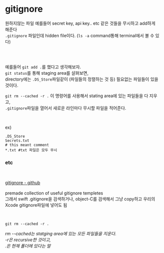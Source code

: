 # gitignore

원하지않는 파일 예를들어 secret key, api key.. etc 같은 것들을 무시하고 add하게 해준다  
```.gitignore``` 파일인데 hidden file이다. (```ls -a``` command통해 terminal에서 볼 수 있다) 

<br></br>

예를들어 ```git add .```를 했다고 생각해보자.  
```git status```를 통해 staging area를 살펴보면,  
directory에는 ```.DS_Store```파일같이 (파일들의 정렬하는 것 등) 필요없는 파일들이 있을 것이다.


```git rm --cached -r .``` 이 명령어를 사용해서 stating area에 있는 파일들을 다 지우고,  
```.gitignore```파일을 열어서 새로운 라인마다 무시할 파일을 적어준다.  

<br>

ex)
```
.DS_Store
Secrets.txt
# this meant comment
*.txt #txt 파일은 모두 무시
```

### etc

<br>

[gitignore - github](github.com/github/gitignore)  
<br>
premade collection of useful gitignore templetes  
그래서 swift .gitignore을 검색하거나, object-C를 검색해서 그냥 copy하고 우리의 Xcode gitignore파일에 넣어도 됨

<br>

```git rm --cached -r .```

_rm --cached는 statging area에 있는 모든 파일들을 지운다._   
_-r은 recursive한 것이고,_     
_.은 현재 폴더에 있다는 말_  


